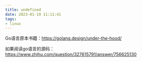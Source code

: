 ```yaml
---
title: undefined
date: 2023-01-19 11:11:41
tags:
- linux
---
```


Go语言原本书籍：https://golang.design/under-the-hood/

如果阅读go语言的源码：https://www.zhihu.com/question/327615791/answer/756625130

